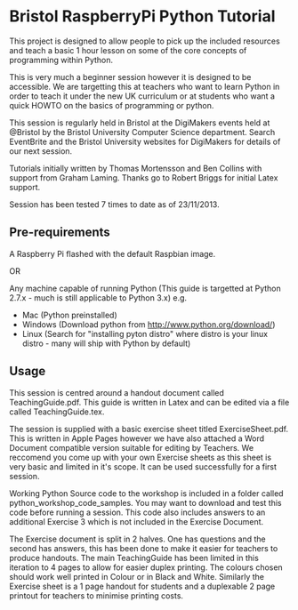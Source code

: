Bristol RaspberryPi Python Tutorial
================================

This project is designed to allow people to pick up the included resources and teach a basic 1 hour lesson on some of the core concepts of programming within Python.

This is very much a beginner session however it is designed to be accessible. We are targetting this at teachers who want to learn Python in order to teach it under the new UK curriculum or at students who want a quick HOWTO on the basics of programming or python.

This session is regularly held in Bristol at the DigiMakers events held at @Bristol by the Bristol University Computer Science department. Search EventBrite and the Bristol University websites for DigiMakers for details of our next session.

Tutorials initially written by Thomas Mortensson and Ben Collins with support from Graham Laming. Thanks go to Robert Briggs for initial Latex support.

Session has been tested 7 times to date as of 23/11/2013.

<h2>Pre-requirements</h2>

A Raspberry Pi flashed with the default Raspbian image.

OR

Any machine capable of running Python (This guide is targetted at Python 2.7.x - much is still applicable to Python 3.x)
e.g. 
* Mac (Python preinstalled)
* Windows (Download python from http://www.python.org/download/)
* Linux (Search for "installing pyton distro" where distro is your linux distro - many will ship with Python by default)

<h2>Usage</h2>

This session is centred around a handout document called TeachingGuide.pdf. This guide is written in Latex and can be edited via a file called TeachingGuide.tex.

The session is supplied with a basic exercise sheet titled ExerciseSheet.pdf. This is written in Apple Pages however we have also attached a Word Document compatible version suitable for editing by Teachers. We reccomend you come up with your own Exercise sheets as this sheet is very basic and limited in it's scope. It can be used successfully for a first session.

Working Python Source code to the workshop is included in a folder called python_workshop_code_samples. You may want to download and test this code before running a session. This code also includes answers to an additional Exercise 3 which is not included in the Exercise Document.

The Exercise document is split in 2 halves. One has questions and the second has answers, this has been done to make it easier for teachers to produce handouts. The main TeachingGuide has been limited in this iteration to 4 pages to allow for easier duplex printing. The colours chosen should work well printed in Colour or in Black and White. Similarly the Exercise sheet is a 1 page handout for students and a duplexable 2 page printout for teachers to minimise printing costs. 

